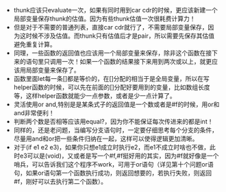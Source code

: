 *	thunk应该只evaluate一次，如果有同时用到car cdr的时候，更应该新建一个局部变量保存thunk的估值。因为有些thunk估值一次很耗费计算力！
*	但是对于不需要的普通列表，直接car cdr就行了，不需要局部变量保存，因为这时候不涉及估值。而thunk只有估值后才是pair，所以需要先保存其估值避免重复计算。
*	同理，一些函数的返回值也应该用一个局部变量来保存，除非这个函数在接下来的语句里只调用一次！如果一个函数的结果接下来用到两次或以上，就更应该用局部变量来保存了。
*	函数里面let每一条[]都是等价的，在[]分配的相当于是全局变量，所以在写helper函数的时候，可以先在前面的[]分配好要用到的变量，比如数组长度等，这样helper函数就能少一点参数，或者是少一点计算了。
*	灵活使用or and,特别是是某条式子的返回值是一个数或者是#f的时候，用or和and非常便利！
*	判断两个数是否相等应该用equal?，因为你不能保证每次传进来的都是int！
*	同样的，还是老问题，当编写分支语句时，一定要仔细思考每个分支的条件，尽量用and和or把一些条件归纳在一起，这样可以使得逻辑更加清晰。
*	对于(if e1 e2 e3)，如果你只想e1成立时执行e2，而e1不成立时啥也不做，此时e3可以是(void)，又或者是写一个#f,#f挺好用的其实，因为#f就好像是一个哨兵，可以告诉我们这个程序不work，可用于or语句（详见第十个问题or语句，如果or语句第一个函数执行成功，则返回想要的，若执行失败，则返回#f，刚好可以去执行第二个函数）。
